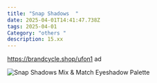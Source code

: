 ```yaml
---
title: "Snap Shadows  "
date: 2025-04-01T14:41:47.738Z
tags: 2025-04-01
Category: "others "
description: 15.xx
---
```

https://brandcycle.shop/ufon1  ad 

![Snap Shadows Mix & Match Eyeshadow Palette](https://media.kohlsimg.com/is/image/kohls/5078539_True_Neutrals?wid=1500&hei=1500&op_sharpen=1&qlt=60)

<!--EndFragment-->